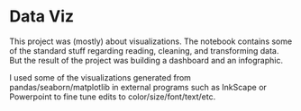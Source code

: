 # Data Viz

This project was (mostly) about visualizations. The notebook contains some of the standard stuff regarding reading, cleaning, and transforming data. But the result of the project
was building a dashboard and an infographic. 

I used some of the visualizations generated from pandas/seaborn/matplotlib in external programs such as InkScape or Powerpoint to fine tune edits to color/size/font/text/etc.

